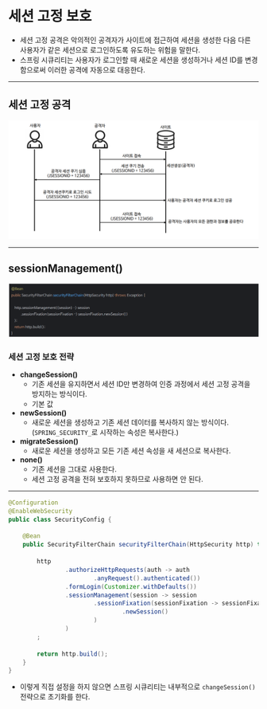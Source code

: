 # 세션 고정 보호

- 세션 고정 공격은 악의적인 공격자가 사이트에 접근하여 세션을 생성한 다음 다른 사용자가 같은 세션으로 로그인하도록 유도하는 위험을 말한다.
- 스프링 시큐리티는 사용자가 로그인할 때 새로운 세션을 생성하거나 세션 ID를 변경함으로써 이러한 공격에 자동으로 대응한다.

---

## 세션 고정 공격

![img_3.png](image/img_3.png)

---

## sessionManagement()

![img_4.png](image/img_4.png)

### 세션 고정 보호 전략

- **changeSession()**
  - 기존 세션을 유지하면서 세션 ID만 변경하여 인증 과정에서 세션 고정 공격을 방지하는 방식이다.
  - 기본 값
- **newSession()**
  - 새로운 세션을 생성하고 기존 세션 데이터를 복사하지 않는 방식이다.(`SPRING_SECURITY_`로 시작하는 속성은 복사한다.)
- **migrateSession()**
  - 새로운 세션을 생성하고 모든 기존 세션 속성을 새 세션으로 복사한다.
- **none()**
  - 기존 세션을 그대로 사용한다.
  - 세션 고정 공격을 전혀 보호하지 못하므로 사용하면 안 된다.

---

```java
@Configuration
@EnableWebSecurity
public class SecurityConfig {

    @Bean
    public SecurityFilterChain securityFilterChain(HttpSecurity http) throws Exception {

        http
                .authorizeHttpRequests(auth -> auth
                        .anyRequest().authenticated())
                .formLogin(Customizer.withDefaults())
                .sessionManagement(session -> session
                        .sessionFixation(sessionFixation -> sessionFixation
                                .newSession()
                        )
                )
        ;

        return http.build();
    }
}
```

- 이렇게 직접 설정을 하지 않으면 스프링 시큐리티는 내부적으로 `changeSession()` 전략으로 초기화를 한다.
